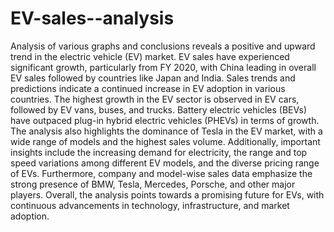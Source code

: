 # EV-sales--analysis
Analysis of various graphs and conclusions reveals a positive and upward trend in the electric vehicle (EV) market.  EV sales have experienced significant growth, particularly from FY 2020, with China leading in overall EV sales followed by countries like Japan and India. Sales trends and predictions indicate a continued increase in EV adoption in various countries. The highest growth in the EV sector is observed in EV cars, followed by EV vans, buses, and trucks. Battery electric vehicles (BEVs) have outpaced plug-in hybrid electric vehicles (PHEVs) in terms of growth. The analysis also highlights the dominance of Tesla in the EV market, with a wide range of models and the highest sales volume. Additionally, important insights include the increasing demand for electricity, the range and top speed variations among different EV models, and the diverse pricing range of EVs. Furthermore, company and model-wise sales data emphasize the strong presence of BMW, Tesla, Mercedes, Porsche, and other major players. Overall, the analysis points towards a promising future for EVs, with continuous advancements in technology, infrastructure, and market adoption.
